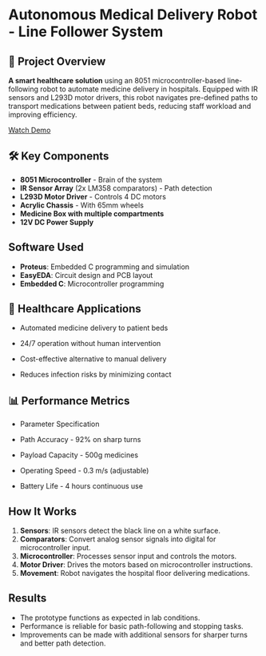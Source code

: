 # Autonomous Medical Delivery Robot - Line Follower System

## 📌 Project Overview
**A smart healthcare solution** using an 8051 microcontroller-based line-following robot to automate medicine delivery in hospitals. Equipped with IR sensors and L293D motor drivers, this robot navigates pre-defined paths to transport medications between patient beds, reducing staff workload and improving efficiency.

[Watch Demo](https://drive.google.com/file/d/1A4tFDbwrXCDe3M9qZGm4LLql-2b2k7LU/view?usp=sharing)  

## 🛠️ Key Components
- **8051 Microcontroller** - Brain of the system
- **IR Sensor Array** (2x LM358 comparators) - Path detection
- **L293D Motor Driver** - Controls 4 DC motors
- **Acrylic Chassis** - With 65mm wheels
- **Medicine Box with multiple compartments**
- **12V DC Power Supply**

## Software Used

- **Proteus**: Embedded C programming and simulation
- **EasyEDA**: Circuit design and PCB layout
- **Embedded C**: Microcontroller programming

## 🏥 Healthcare Applications

- Automated medicine delivery to patient beds

- 24/7 operation without human intervention

- Cost-effective alternative to manual delivery

- Reduces infection risks by minimizing contact

## 📊 Performance Metrics

- Parameter	Specification

- Path Accuracy	- 92% on sharp turns

- Payload Capacity - 500g medicines

- Operating Speed	- 0.3 m/s (adjustable)

- Battery Life	- 4 hours continuous use

## How It Works

1. **Sensors**: IR sensors detect the black line on a white surface.
2. **Comparators**: Convert analog sensor signals into digital for microcontroller input.
3. **Microcontroller**: Processes sensor input and controls the motors.
4. **Motor Driver**: Drives the motors based on microcontroller instructions.
5. **Movement**: Robot navigates the hospital floor delivering medications.

## Results

- The prototype functions as expected in lab conditions.
- Performance is reliable for basic path-following and stopping tasks.
- Improvements can be made with additional sensors for sharper turns and better path detection.
